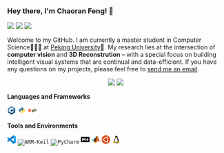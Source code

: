 ### Hey there, I'm Chaoran Feng! 👋
[![](https://img.shields.io/badge/Homepage-blue?style=for-the-badge&logo=edge&logoColor=white)](https://www.falcary.com/)
[![](https://img.shields.io/badge/Google%20Scholar-%234285F4.svg?style=for-the-badge&logo=google-scholar&logoColor=white)](https://scholar.google.com/citations?user=Thyo5v4AAAAJ&hl=en)
[![](https://img.shields.io/github/stars/SuperFCR?style=for-the-badge&logo=github&label=Github%20Stars&labelColor=gray&color=black)](https://github.com/SuperFCR)


Welcome to my GitHub. I am currently a master student in Computer Science👨🏼‍💻 at [Peking University](https://www.pku.edu.cn/)🚀. My research lies at the intersection of **computer vision** and **3D Reconstrution** – with a special focus on building intelligent visual systems that are continual and data-efficient. If you have any questions on my projects, please feel free to [send me an email](mailto:falcary@outlook.com).

<div align="center">
<span>  </span>
<img height="150px" src="https://github-readme-stats.vercel.app/api?username=SuperFCR&title_color=333&text_color=777" />
<span> </span><img height="150px" src="https://github-readme-stats.vercel.app/api/top-langs/?username=SuperFCR&layout=compact&langs_count=8&title_color=333&text_color=777"/>
<span>  </span>
</div>

**Languages and Frameworks**

<code><img height="20" src="https://raw.githubusercontent.com/github/explore/80688e429a7d4ef2fca1e82350fe8e3517d3494d/topics/cpp/cpp.png" alt="C++" title="C++"></code>
<code><img height="20" src="https://raw.githubusercontent.com/github/explore/80688e429a7d4ef2fca1e82350fe8e3517d3494d/topics/python/python.png" alt="Python" title="Python"></code>
<code><img height="20" src="https://raw.githubusercontent.com/github/explore/80688e429a7d4ef2fca1e82350fe8e3517d3494d/topics/git/git.png" alt="Git" title="Git"></code>

**Tools and Environments**

<code><img height="20" src="https://raw.githubusercontent.com/github/explore/80688e429a7d4ef2fca1e82350fe8e3517d3494d/topics/visual-studio-code/visual-studio-code.png" alt="VSCode" title="VSCode"></code>
<code><img height="20" src="https://user-images.githubusercontent.com/29084184/128668555-59d96329-2e64-4370-bfdc-89bf7a12aea8.png" alt="ARM-Keil" title="ARM-Keil"></code>
<code><img height="20" src="https://images.nowcoder.com/images/20180629/0_1530258305740_67F7BB46DE9FC78164CA628F2CE05C37" alt="PyCharm" title="PyCharm"></code>
<code><img height="20" src="https://raw.githubusercontent.com/github/explore/80688e429a7d4ef2fca1e82350fe8e3517d3494d/topics/markdown/markdown.png" alt="Markdown" title="MarkDown"></code>
<code><img height="20" src="https://raw.githubusercontent.com/github/explore/80688e429a7d4ef2fca1e82350fe8e3517d3494d/topics/matlab/matlab.png" alt="Matlab" title="Matlab"></code>
<code><img height="20" src="https://raw.githubusercontent.com/github/explore/80688e429a7d4ef2fca1e82350fe8e3517d3494d/topics/ubuntu/ubuntu.png" alt="Ubuntu" title="Ubuntu"></code>
<code><img height="20" src="https://raw.githubusercontent.com/github/explore/80688e429a7d4ef2fca1e82350fe8e3517d3494d/topics/linux/linux.png" alt="Linux" title="Linux"></code>
    
<br>
